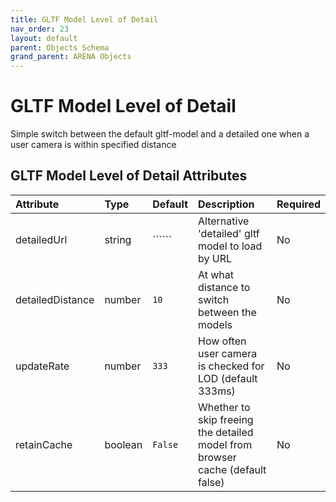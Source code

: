 ```yaml
---
title: GLTF Model Level of Detail
nav_order: 23
layout: default
parent: Objects Schema
grand_parent: ARENA Objects
---
```


<!--CAUTION: This file is autogenerated from https://github.com/arenaxr/arena-schemas. Changes made here may be overwritten.-->


GLTF Model Level of Detail
==========================


Simple switch between the default gltf-model and a detailed one when a user camera is within specified distance

GLTF Model Level of Detail Attributes
--------------------------------------

|Attribute|Type|Default|Description|Required|
| :--- | :--- | :--- | :--- | :--- |
|detailedUrl|string|``````|Alternative 'detailed' gltf model to load by URL|No|
|detailedDistance|number|```10```|At what distance to switch between the models|No|
|updateRate|number|```333```|How often user camera is checked for LOD (default 333ms)|No|
|retainCache|boolean|```False```|Whether to skip freeing the detailed model from browser cache (default false)|No|
